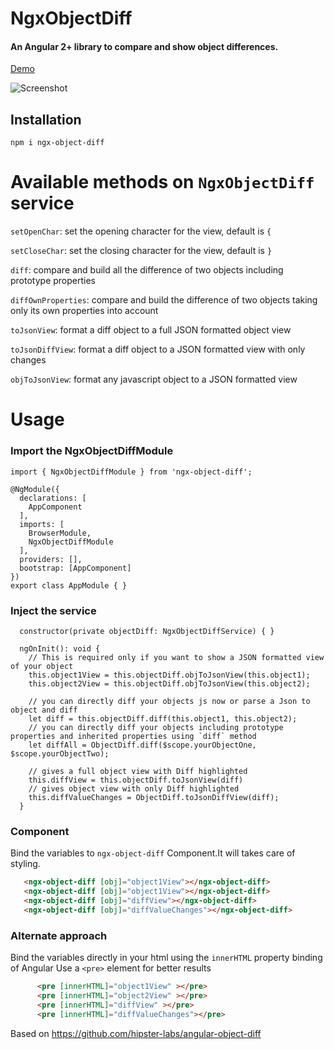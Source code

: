 # NgxObjectDiff
#### An Angular 2+ library to compare and show object differences.
[Demo]( https://saurabh47.github.io/ngx-object-diff/)

![Screenshot](https://raw.githubusercontent.com/saurabh47/ngx-object-diff/master/screenshot.png)
## Installation
```
npm i ngx-object-diff
```

# Available methods on `NgxObjectDiff` service


`setOpenChar`: set the opening character for the view, default is `{`

`setCloseChar`: set the closing character for the view, default is `}`

`diff`: compare and build all the difference of two objects including prototype properties

`diffOwnProperties`: compare and build the difference of two objects taking only its own properties into account

`toJsonView`: format a diff object to a full JSON formatted object view

`toJsonDiffView`: format a diff object to a JSON formatted view with only changes

`objToJsonView`: format any javascript object to a JSON formatted view

# Usage

### Import the NgxObjectDiffModule
```
import { NgxObjectDiffModule } from 'ngx-object-diff';

@NgModule({
  declarations: [
    AppComponent
  ],
  imports: [
    BrowserModule,
    NgxObjectDiffModule
  ],
  providers: [],
  bootstrap: [AppComponent]
})
export class AppModule { }

```
### Inject the service
```
  constructor(private objectDiff: NgxObjectDiffService) { }

  ngOnInit(): void {
    // This is required only if you want to show a JSON formatted view of your object
    this.object1View = this.objectDiff.objToJsonView(this.object1);
    this.object2View = this.objectDiff.objToJsonView(this.object2);
    
    // you can directly diff your objects js now or parse a Json to object and diff
    let diff = this.objectDiff.diff(this.object1, this.object2);
    // you can directly diff your objects including prototype properties and inherited properties using `diff` method
    let diffAll = ObjectDiff.diff($scope.yourObjectOne, $scope.yourObjectTwo);    

    // gives a full object view with Diff highlighted
    this.diffView = this.objectDiff.toJsonView(diff)
    // gives object view with only Diff highlighted
    this.diffValueChanges = ObjectDiff.toJsonDiffView(diff);
  }
```
### Component
Bind the variables to ```ngx-object-diff``` Component.It will takes care of styling.
```html
   <ngx-object-diff [obj]="object1View"></ngx-object-diff>
   <ngx-object-diff [obj]="object1View"></ngx-object-diff>
   <ngx-object-diff [obj]="diffView"></ngx-object-diff>
   <ngx-object-diff [obj]="diffValueChanges"></ngx-object-diff>
```
### Alternate approach
Bind the variables directly in your html using the `innerHTML` property binding of Angular
Use a `<pre>` element for better results
```html
      <pre [innerHTML]="object1View" ></pre>
      <pre [innerHTML]="object2View" ></pre>
      <pre [innerHTML]="diffView" ></pre>
      <pre [innerHTML]="diffValueChanges"></pre>
```

Based on https://github.com/hipster-labs/angular-object-diff
